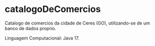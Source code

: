 # catalogoDeComercios

Catalogo de comercios da cidade de Ceres (GO), utilizando-se de um banco de dados proprio.

Linguagem Computacional: Java 17.
